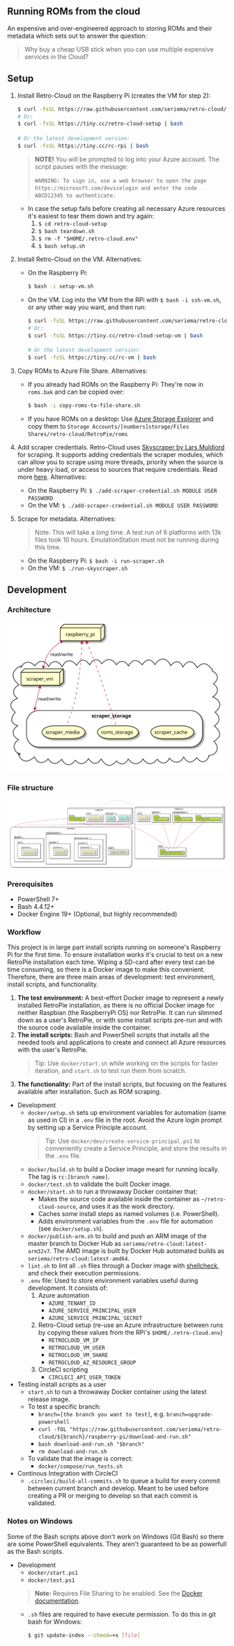 Running ROMs from the cloud
---

An expensive and over-engineered approach to storing ROMs and their metadata which sets out to answer the question:
> Why buy a cheap USB stick when you can use multiple expensive services in the Cloud?

## Setup

1. Install Retro-Cloud on the Raspberry Pi (creates the VM for step 2):

    ```bash
    $ curl -fsSL https://raw.githubusercontent.com/seriema/retro-cloud/master/raspberry-pi/download-and-run.sh | bash
    # Or:
    $ curl -fsSL https://tiny.cc/retro-cloud-setup | bash

    # Or the latest development version:
    $ curl -fsSL https://tiny.cc/rc-rpi | bash
    ```

    > **NOTE!** You will be prompted to log into your Azure account. The script pauses with the message:
    >
    > `WARNING: To sign in, use a web browser to open the page https://microsoft.com/devicelogin and enter the code ABCD12345 to authenticate.`

    * In case the setup fails before creating all necessary Azure resources it's easiest to tear them down and try again:
        1. `$ cd retro-cloud-setup`
        1. `$ bash teardown.sh`
        1. `$ rm -f "$HOME/.retro-cloud.env"`
        1. `$ bash setup.sh`

1. Install Retro-Cloud on the VM. Alternatives:
    * On the Raspberry Pi:

        ```bash
        $ bash -i setup-vm.sh
        ```

    * On the VM. Log into the VM from the RPi with `$ bash -i ssh-vm.sh`, or any other way you want, and then run:

        ```bash
        $ curl -fsSL https://raw.githubusercontent.com/seriema/retro-cloud/master/virtual-machine/setup.sh | bash
        # Or:
        $ curl -fsSL https://tiny.cc/retro-cloud-setup-vm | bash

        # Or the latest development version:
        $ curl -fsSL https://tiny.cc/rc-vm | bash
        ```

1. Copy ROMs to Azure File Share. Alternatives:
    * If you already had ROMs on the Raspberry Pi: They're now in `roms.bak` and can be copied over:

        ```bash
        $ bash -i copy-roms-to-file-share.sh
        ```

    * If you have ROMs on a desktop: Use [Azure Storage Explorer](https://azure.microsoft.com/en-us/features/storage-explorer/) and copy them to `Storage Accounts/[numbers]storage/Files Shares/retro-cloud/RetroPie/roms`
1. Add scraper credentials. Retro-Cloud uses [Skyscraper by Lars Muldjord](https://github.com/muldjord/skyscraper) for scraping. It supports adding credentials the scraper modules, which can allow you to scrape using more threads, priority when the source is under heavy load, or access to sources that require credentials. Read more [here](https://github.com/muldjord/skyscraper/blob/master/docs/CONFIGINI.md#usercredscredentials-or-key). Alternatives:
    * On the Raspberry Pi: `$ ./add-scraper-credential.sh MODULE USER PASSWORD`
    * On the VM: `$ ./add-scraper-credential.sh MODULE USER PASSWORD`
1. Scrape for metadata. Alternatives:
    > Note: This will take a _long_ time. A test run of 6 platforms with 13k files took 10 hours. EmulationStation must not be running during this time.
    * On the Raspberry Pi: `$ bash -i run-scraper.sh`
    * On the VM: `$ ./run-skyscraper.sh`

## Development

### Architecture

![architecture-diagram](diagrams/architecture.svg)

### File structure

![filestructure-diagram](diagrams/filestructure.svg)


### Prerequisites

* PowerShell 7+
* Bash 4.4.12+
* Docker Engine 19+ (Optional, but highly recommended)

### Workflow

This project is in large part install scripts running on someone's Raspberry Pi for the first time. To ensure installation works it's crucial to test on a new RetroPie installation each time. Wiping a SD-card after every test can be time consuming, so there is a Docker image to make this convenient. Therefore, there are three main areas of development: test environment, install scripts, and functionality.

1. **The test environment:** A best-effort Docker image to represent a newly installed RetroPie installation, as there is no official Docker image for neither Raspbian (the RaspberryPi OS) nor RetroPie. It can run slimmed down as a user's RetroPie, or with some install scripts pre-run and with the source code available inside the container.
1. **The install scripts:** Bash and PowerShell scripts that installs all the needed tools and applications to create and connect all Azure resources with the user's RetroPie.
    > Tip: Use `docker/start.sh` while working on the scripts for faster iteration, and `start.sh` to test run them from scratch.
1. **The functionality:** Part of the install scripts, but focusing on the features available after installation. Such as ROM scraping.

* Development
    * `docker/setup.sh` sets up environment variables for automation (same as used in CI) in a `.env` file in the root. Avoid the Azure login prompt by setting up a Service Principle account.
        > Tip: Use `docker/dev/create-service-principal.ps1` to conveniently create a Service Principle, and store the results in the `.env` file.
    * `docker/build.sh` to build a Docker image meant for running locally. The tag is `rc:[branch name]`.
    * `docker/test.sh` to validate the built Docker image.
    * `docker/start.sh` to run a throwaway Docker container that:
        * Makes the source code available inside the container as `~/retro-cloud-source`, and uses it as the work directory.
        * Caches some install steps as named volumes (i.e. PowerShell).
        * Adds environment variables from the `.env` file for automation (see `docker/setup.sh`).
    * `docker/publish-arm.sh` to build and push an ARM image of the master branch to Docker Hub as `seriema/retro-cloud:latest-arm32v7`. The AMD image is built by Docker Hub automated builds as `seriema/retro-cloud:latest-amd64`.
    * `lint.sh` to lint all `.sh` files through a Docker image with [shellcheck](https://github.com/koalaman/shellcheck), and check their execution permissions.
    * `.env` file: Used to store environment variables useful during development. It consists of:
        1. Azure automation
            * `AZURE_TENANT_ID`
            * `AZURE_SERVICE_PRINCIPAL_USER`
            * `AZURE_SERVICE_PRINCIPAL_SECRET`
        1. Retro-Cloud setup (re-use an Azure infrastructure between runs by copying these values from the RPi's `$HOME/.retro-cloud.env`)
            * `RETROCLOUD_VM_IP`
            * `RETROCLOUD_VM_USER`
            * `RETROCLOUD_VM_SHARE`
            * `RETROCLOUD_AZ_RESOURCE_GROUP`
        1. CircleCI scripting
            * `CIRCLECI_API_USER_TOKEN`
* Testing install scripts as a user
    * `start.sh` to run a throwaway Docker container using the latest release image.
    * To test a specific branch:
        * `branch=[the branch you want to test]`, e.g. `branch=upgrade-powershell`
        * `curl -fOL "https://raw.githubusercontent.com/seriema/retro-cloud/${branch}/raspberry-pi/download-and-run.sh"`
        * `bash download-and-run.sh "$branch"`
        * `rm download-and-run.sh`
    * To validate that the image is correct:
        * `docker/compose/run_tests.sh`
* Continous Integration with CircleCI
    * `.circleci/build-all-commits.sh` to queue a build for every commit between current branch and develop. Meant to be used before creating a PR or merging to develop so that each commit is validated.

### Notes on Windows

Some of the Bash scripts above don't work on Windows (Git Bash) so there are some PowerShell equivalents. They aren't guaranteed to be as powerfull as the Bash scripts.

* Development
    * `docker/start.ps1`
    * `docker/test.ps1`
    > **Note:** Requires File Sharing to be enabled. See the [Docker documentation](https://docs.docker.com/docker-for-windows/#file-sharing).
    * `.sh` files are required to have execute permission. To do this in git bash for Windows:

        ```bash
        $ git update-index --chmod=+x [file]
        ```
